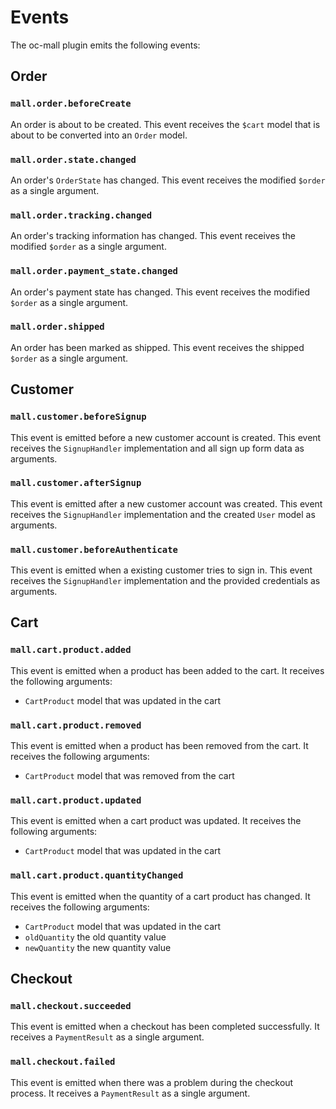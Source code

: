 # Events

The oc-mall plugin emits the following events:

## Order

### `mall.order.beforeCreate`

An order is about to be created. This event receives the `$cart` model that is about to be converted into an `Order` model.

### `mall.order.state.changed`

An order's `OrderState` has changed. This event receives the modified `$order` as a single argument.

### `mall.order.tracking.changed`

An order's tracking information has changed. This event receives the modified `$order` as a single argument.

### `mall.order.payment_state.changed`

An order's payment state has changed. This event receives the modified `$order` as a single argument.

### `mall.order.shipped`

An order has been marked as shipped. This event receives the shipped `$order` as a single argument.

## Customer

### `mall.customer.beforeSignup`

This event is emitted before a new customer account is created. This event receives the `SignupHandler` implementation 
and all sign up form data as arguments.

### `mall.customer.afterSignup`

This event is emitted after a new customer account was created. This event receives the `SignupHandler` implementation 
and the created `User` model as arguments. 

### `mall.customer.beforeAuthenticate`

This event is emitted when a existing customer tries to sign in. This event receives the `SignupHandler` 
implementation and the provided credentials as arguments. 

## Cart

### `mall.cart.product.added`

This event is emitted when a product has been added to the cart. It receives the following arguments:

* `CartProduct` model that was updated in the cart 

### `mall.cart.product.removed`

This event is emitted when a product has been removed from the cart. It receives the following arguments:

* `CartProduct` model that was removed from the cart 

### `mall.cart.product.updated`

This event is emitted when a cart product was updated. It receives the following arguments:

* `CartProduct` model that was updated in the cart 

### `mall.cart.product.quantityChanged`

This event is emitted when the quantity of a cart product has changed. It receives the following arguments:

* `CartProduct` model that was updated in the cart 
* `oldQuantity` the old quantity value 
* `newQuantity` the new quantity value 

## Checkout

### `mall.checkout.succeeded`

This event is emitted when a checkout has been completed successfully. It receives a `PaymentResult` as a single 
argument.

### `mall.checkout.failed`

This event is emitted when there was a problem during the checkout process. It receives a `PaymentResult` as a single 
argument.
